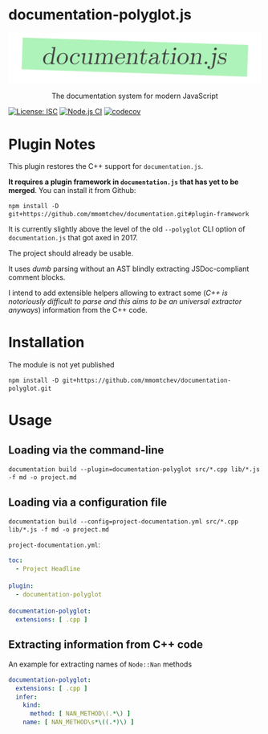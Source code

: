 # documentation-polyglot.js

<p align="center">
  <img src="https://raw.githubusercontent.com/documentationjs/documentation/master/.github/documentation-js-logo.png" width="650" />
</p>

<p align="center">
  The documentation system for modern JavaScript
</p>

[![License: ISC](https://img.shields.io/github/license/mmomtchev/documentation-polyglot)](https://github.com/mmomtchev/documentation-polyglot/blob/master/LICENSE)
[![Node.js CI](https://github.com/mmomtchev/documentation-polyglot/actions/workflows/node.js.yml/badge.svg)](https://github.com/mmomtchev/documentation-polyglot/actions/workflows/node.js.yml)
[![codecov](https://codecov.io/gh/mmomtchev/documentation-polyglot/branch/master/graph/badge.svg?token=NUOEAMLXG2)](https://codecov.io/gh/mmomtchev/documentation-polyglot)

# Plugin Notes

This plugin restores the C++ support for `documentation.js`.

**It requires a plugin framework in `documentation.js` that has yet to be merged**. You can install it from Github:

```
npm install -D git+https://github.com/mmomtchev/documentation.git#plugin-framework
```

It is currently slightly above the level of the old `--polyglot` CLI option of `documentation.js` that got axed in 2017.

The project should already be usable.

It uses *dumb* parsing without an AST blindly extracting JSDoc-compliant comment blocks.

I intend to add extensible helpers allowing to extract some (*C++ is notoriously difficult to parse and this aims to be an universal extractor anyways*) information from the C++ code.

# Installation

The module is not yet published

```
npm install -D git+https://github.com/mmomtchev/documentation-polyglot.git
```

# Usage

## Loading via the command-line

```
documentation build --plugin=documentation-polyglot src/*.cpp lib/*.js -f md -o project.md
```

## Loading via a configuration file

```
documentation build --config=project-documentation.yml src/*.cpp lib/*.js -f md -o project.md
```

`project-documentation.yml`:
```yml
toc:
  - Project Headline

plugin:
  - documentation-polyglot

documentation-polyglot:
  extensions: [ .cpp ]
```

## Extracting information from C++ code

An example for extracting names of `Node::Nan` methods

```yml
documentation-polyglot:
  extensions: [ .cpp ]
  infer:
    kind:
      method: [ NAN_METHOD\(.*\) ]
    name: [ NAN_METHOD\s*\((.*)\) ]
```
